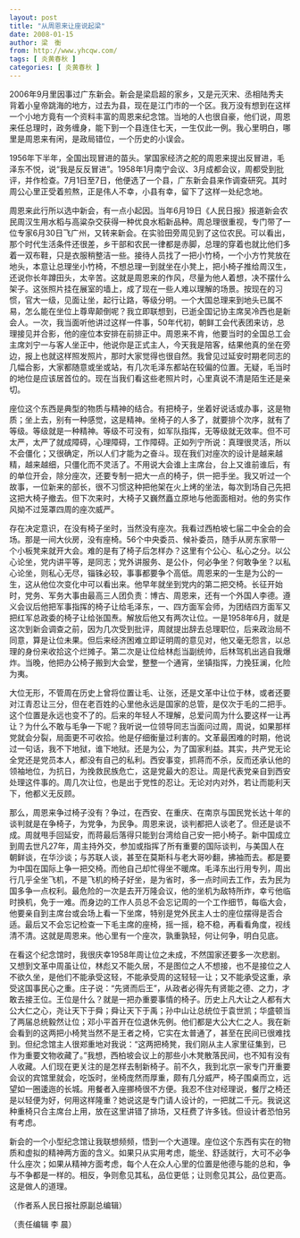 ```yaml
---
layout: post
title: "从周恩来让座说起梁"
date: 2008-01-15
author: 梁　衡
from: http://www.yhcqw.com/
tags: [ 炎黄春秋 ]
categories: [ 炎黄春秋 ]
---
```





2006年9月里因事过广东新会。新会是梁启超的家乡，又是元灭宋、丞相陆秀夫背着小皇帝跳海的地方，过去为县，现在是江门市的一个区。我万没有想到在这样一个小地方竟有一个资料丰富的周恩来纪念馆。当地的人也很自豪，他们说，周恩来任总理时，政务缠身，能下到一个县连住七天，一生仅此一例。我心里明白，哪里是周恩来有闲，是政局错位，一个历史的小误会。


1956年下半年，全国出现冒进的苗头。掌国家经济之舵的周恩来提出反冒进，毛泽东不悦，说“我是反反冒进”。1958年1月南宁会议、3月成都会议，周都受到批评，并作检查。7月1日至7日，他便选了一个县，广东新会县来作调查研究。其时周公心里正受着煎熬，正是伟人不幸，小县有幸，留下了这样一处纪念地。


周恩来此行所以选中新会，有一点小起因。当年6月19日《人民日报》报道新会农民周汉生用水稻与高粱杂交获得一种优良水稻新品种。周总理很重视，专门带了一位专家6月30日飞广州，又转来新会。在实验田旁周见到了这位农民。可以看出，那个时代生活条件还很差，乡干部和农民一律都是赤脚，总理的穿着也就比他们多着一双布鞋，只是衣服稍整洁一些。接待人员找了一把小竹椅，一个小方竹凳放在地头，本意让总理坐小竹椅，不想总理一到就坐在小凳上，把小椅子推给周汉生，还说你长年蹲田头，太辛苦。这就是周恩来的作风，尽量为他人着想，决不摆什么架子。这张照片挂在展室的墙上，成了现在一些人难以理解的场景。按现在的习惯，官大一级，见面让坐，起行让路，等级分明。一个大国总理来到地头已属不易，怎么能在坐位上尊卑颠倒呢？我立即联想到，已逝全国记协主席吴冷西也是新会人。一次，我当面听他讲过这样一件事，50年代初，朝鲜工会代表团来访，总理接见并合影，他的座位本安排在前排正中。周恩来不肯，他要当时的全国总工会主席刘宁一与客人坐正中，他说你是正式主人，今天我是陪客，结果他真的坐在旁边，报上也就这样照发照片，那时大家觉得也很自然。我曾见过延安时期老同志的几幅合影，大家都随意或坐或站，有几次毛泽东都站在较偏的位置。无疑，毛当时的地位是应该居首位的。现在当我们看这些老照片时，心里真说不清是陌生还是亲切。


座位这个东西是典型的物质与精神的结合。有把椅子，坐着好说话或办事，这是物质；坐上去，别有一种感觉，这是精神。坐椅子的人多了，就要排个次序，就有了等级。等级就是一种精神。等级不可没有，如军队指挥，无等级就无效率。但不可太严，太严了就成障碍，心理障碍，工作障碍。正如列宁所说：真理很灵活，所以不会僵化；又很确定，所以人们才能为之奋斗。现在我们对座次的设计是越来越精，越来越细，只僵化而不灵活了。不用说大会谁上主席台，台上又谁前谁后，有的单位开会，除分座次，还要专制一把大一点的椅子，供一把手坐。我又听过一个故事，一位新来的部长，很不习惯这种把他架在火上烤的坐法，每次到场自己先把这把大椅子撤去。但下次来时，大椅子又巍然矗立原地与他面面相对。他的务实作风拗不过笼罩四周的座次威严。


存在决定意识，在没有椅子坐时，当然没有座次。我看过西柏坡七届二中全会的会场。那是一间大伙房，没有座椅。56个中央委员、候补委员，随手从房东家带一个小板凳来就开大会。难的是有了椅子后怎样办？这里有个公心、私心之分。以公心论坐，党内讲平等，是同志；党外讲服务、是公仆，何必争坐？何敢争坐？以私心论坐，则私心无尽，锱铢必较，事事都要争个高低。周恩来的一生是为公的一生，这从他位次变化中可以看出来。他早年就坐到党内的第二把交椅。长征开始时，党务、军务大事由最高三人团负责：博古、周恩来，还有一个外国人李德。遵义会议后他把军事指挥的椅子让给毛泽东，一、四方面军会师，为团结四方面军又把红军总政委的椅子让给张国焘。解放后他又有两次让位。一是1958年6月，就是这次到新会调查之前，因为几次受到批评，周就提出辞去总理职位，后来政治局不同意，算是让位未果。但后来经济困难立即证明周的意见对，他又毫无怨言，以总理的身份来收拾这个烂摊子。第二次是让位给林彪当副统帅，后林驾机出逃自我爆炸。当晚，他把办公椅子搬到大会堂，整整一个通宵，坐镇指挥，力挽狂澜，化险为夷。


大位无形，不管周在历史上曾将位置让毛、让张，还是文革中让位于林，或者还要对江青忍让三分，但在老百姓的心里他永远是国家的总管，是仅次于毛的二把手。这个位置是永远也变不了的。后来的年轻人不理解，总爱问周为什么要这样一让再让？为什么不敢与毛争一下呢？我听说一位领导同志当面问过周，周说，如果那样党就会分裂，局面更不可收拾。他是仔细衡量过利害的。文革最困难的时期，他说过一句话，我不下地狱，谁下地狱。还是为公，为了国家利益。其实，共产党无论全党还是党员本人，都没有自己的私利。西安事变，抓蒋而不杀，反而还承认他的领袖地位，为抗日，为挽救民族危亡，这是党最大的忍让。周是代表党亲自到西安处理这件事的。周几次让位，也是出于党性的忍让。无论对内对外，若让而能利天下，他都义无反顾。


那么，周恩来争过椅子没有？争过，在西安、在重庆、在南京与国民党长达十年的谈判就是在争椅子，为党争，为民争。周恩来说，谈判都把人谈老了。但还是谈不成。周就甩手回延安，而蒋最后落得只能到台湾给自己安一把小椅子。新中国成立到周去世凡27年，周主持外交，参加或指挥了所有重要的国际谈判，与美国人在朝鲜谈，在华沙谈；与苏联人谈，甚至在莫斯科与老大哥吵翻，拂袖而去。都是要为中国在国际上争一把交椅。而他自己却忙得坐不暖席。毛泽东出行用专列，周出行几乎全坐飞机，不是飞机的椅子好坐，是为省时，多一点时间去工作，去为民为国多争一点权利。最危险的一次是去开万隆会议，他的坐机为敌特所炸，幸亏他临时换机，免于一难。而身边的工作人员总不会忘记周的一个工作细节，每临大会，他要亲自到主席台或会场上看一下坐席，特别是党外民主人士的座位摆得是否合适。最后又不会忘记检查一下毛主席的座椅，摇一摇，稳不稳，再看看角度，视线清不清。这就是周恩来。他心里有一个座次，孰重孰轻，何让何争，明白见底。


在看这个纪念馆时，我很庆幸1958年周让位之未成，不然国家还要多一次悲剧。又想到文革中周虽让位，林彪又不能久居，不是图位之人不想接，也不是接位之人不欲久坐，是他们不能承受这轻，不能承受周的这轻轻一让；又不能承受这重，承受这国事民心之重。庄子说：“先贤而后王”，从政者必得先有贤能之德、之力，才敢去接王位。王位是什么？就是一把办重要事情的椅子。历史上凡大让之人都有大公大仁之心，尧让天下于舜；舜让天下于禹；孙中山让总统位于袁世凯；华盛顿当了两届总统毅然让位；邓小平首开在位退休先例。他们都是大公大仁之人。我在新会看到的这两把小椅凳当然不是王者之椅，它实在太普通了，甚至在民间已很难找到。但纪念馆主人很郑重地对我说：“这两把椅凳，我们刚从主人家里征集到，已作为重要文物收藏了。”我想，西柏坡会议上的那些小木凳散落民间，也不知有没有人收藏。人们现在更关注的是怎样去制新椅子。前不久，我到北京一家专门开重要会议的宾馆里就会，吃饭时，坐椅庞然而厚重，颇有几分威严，椅子围桌而立，远望如一圈逶迤的长城。用餐者入座挪椅很不方便。我忍不住对经理说，餐厅之椅还是以轻便为好，何用这样隆重？她说这是专门请人设计的，一把就二千元。我说这种重椅只合主席台上用，放在这里讲错了排场，又枉费了许多钱。但设计者恐怕另有考虑。


新会的一个小型纪念馆让我联想频频，悟到一个大道理。座位这个东西有实在的物质和虚拟的精神两方面的含义。如果只从实用考虑，能坐、舒适就行，大可不必争什么座次；如果从精神方面考虑，每个人在众人心里的位置是他德与能的总和，争与不争都是一样的。相反，争则愈见其私，品位更低；让则愈见其公，品位更高。这是做人的道理。

（作者系人民日报社原副总编辑）

（责任编辑 李 晨）


